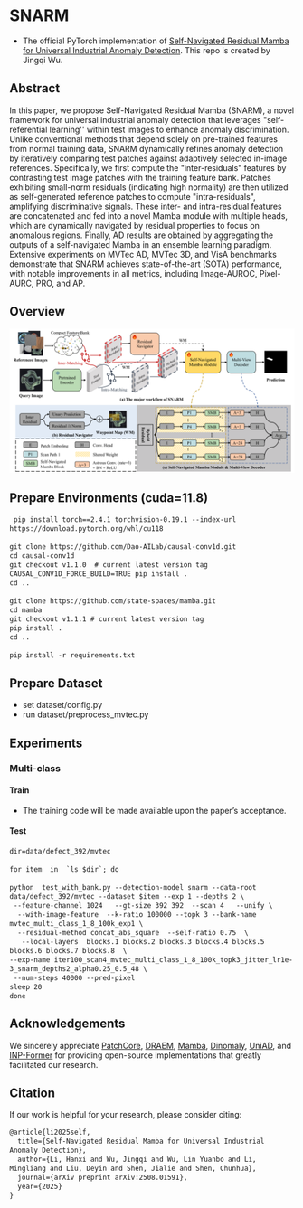 # SNARM
- The official PyTorch implementation of [Self-Navigated Residual Mamba for Universal Industrial Anomaly Detection](https://arxiv.org/abs/2508.01591). This repo is created by Jingqi Wu.
## Abstract
In this paper, we propose Self-Navigated Residual Mamba (SNARM), a novel framework for universal industrial anomaly detection that leverages "self-referential learning'' within test images to enhance anomaly discrimination. Unlike conventional methods that depend solely on pre-trained features from normal training data, SNARM dynamically refines anomaly detection by iteratively comparing test patches against adaptively selected in-image references. Specifically, we first compute the "inter-residuals" features by contrasting test image patches with the training feature bank. Patches exhibiting small-norm residuals (indicating high normality) are then utilized as self-generated reference patches to compute "intra-residuals", amplifying discriminative signals. These inter- and intra-residual features are concatenated and fed into a novel Mamba module with multiple heads, which are dynamically navigated by residual properties to focus on anomalous regions. Finally, AD results are obtained by aggregating the outputs of a self-navigated Mamba in an ensemble learning paradigm. Extensive experiments on MVTec AD, MVTec 3D, and VisA benchmarks demonstrate that SNARM achieves state-of-the-art (SOTA) performance, with notable improvements in all metrics, including Image-AUROC, Pixel-AURC, PRO, and AP. 
## Overview
![overview.png](assets/overview.png)
## Prepare Environments (cuda=11.8)
```shell
 pip install torch==2.4.1 torchvision-0.19.1 --index-url https://download.pytorch.org/whl/cu118
 
git clone https://github.com/Dao-AILab/causal-conv1d.git
cd causal-conv1d
git checkout v1.1.0  # current latest version tag
CAUSAL_CONV1D_FORCE_BUILD=TRUE pip install .
cd ..

git clone https://github.com/state-spaces/mamba.git
cd mamba
git checkout v1.1.1 # current latest version tag
pip install .
cd ..

pip install -r requirements.txt

```
## Prepare Dataset
- set dataset/config.py
- run dataset/preprocess_mvtec.py
## Experiments
### Multi-class
#### Train
- The training code will be made available upon the paper’s acceptance.

#### Test
```shell
dir=data/defect_392/mvtec

for item  in  `ls $dir`; do

python  test_with_bank.py --detection-model snarm --data-root data/defect_392/mvtec --dataset $item --exp 1 --depths 2 \
 --feature-channel 1024   --gt-size 392 392  --scan 4   --unify \
  --with-image-feature  --k-ratio 100000 --topk 3 --bank-name mvtec_multi_class_1_8_100k_exp1 \
  --residual-method concat_abs_square  --self-ratio 0.75  \
   --local-layers  blocks.1 blocks.2 blocks.3 blocks.4 blocks.5 blocks.6 blocks.7 blocks.8  \
--exp-name iter100_scan4_mvtec_multi_class_1_8_100k_topk3_jitter_lr1e-3_snarm_depths2_alpha0.25_0.5_48 \
 --num-steps 40000 --pred-pixel
sleep 20
done
```
## Acknowledgements
We sincerely appreciate [PatchCore](https://github.com/amazon-science/patchcore-inspection), [DRAEM](https://github.com/VitjanZ/DRAEM), [Mamba](https://github.com/state-spaces/mamba), [Dinomaly](https://github.com/guojiajeremy/Dinomaly), [UniAD](https://github.com/OpenDriveLab/UniAD), and [INP-Former](https://github.com/luow23/INP-Former?tab=readme-ov-file) for providing open-source implementations that greatly facilitated our research.
## Citation
If our work is helpful for your research, please consider citing:
```
@article{li2025self,
  title={Self-Navigated Residual Mamba for Universal Industrial Anomaly Detection},
  author={Li, Hanxi and Wu, Jingqi and Wu, Lin Yuanbo and Li, Mingliang and Liu, Deyin and Shen, Jialie and Shen, Chunhua},
  journal={arXiv preprint arXiv:2508.01591},
  year={2025}
}
```